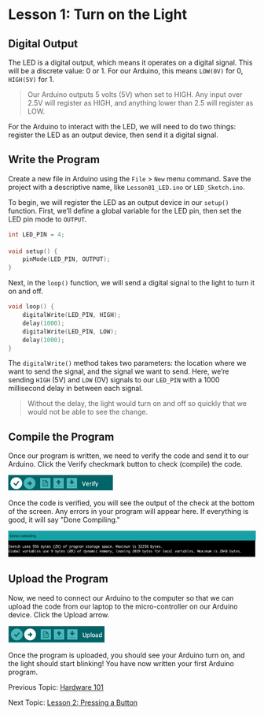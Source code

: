 # Lesson 1: Turn on the Light

## Digital Output

The LED is a digital output, which means it operates on a digital signal. This will be a discrete value: 0 or 1. For our Arduino, this means `LOW(0V)` for 0, `HIGH(5V)` for 1.

> Our Arduino outputs 5 volts (5V) when set to HIGH. Any input over 2.5V will register as HIGH, and anything lower than 2.5 will register as LOW.

For the Arduino to interact with the LED, we will need to do two things: register the LED as an output device, then send it a digital signal.

## Write the Program

Create a new file in Arduino using the `File` > `New` menu command. Save the project with a descriptive name, like `Lesson01_LED.ino` or `LED_Sketch.ino`.

To begin, we will register the LED as an output device in our `setup()` function. First, we’ll define a global variable for the LED pin, then set the LED pin mode to `OUTPUT`.

```c++
int LED_PIN = 4;

void setup() {
    pinMode(LED_PIN, OUTPUT);
}
```

Next, in the `loop()` function, we will send a digital signal to the light to turn it on and off.

```c++
void loop() {
    digitalWrite(LED_PIN, HIGH);
    delay(1000);
    digitalWrite(LED_PIN, LOW);
    delay(1000);
}
```

The `digitalWrite()` method takes two parameters: the location where we want to send the signal, and the signal we want to send. Here, we’re sending `HIGH` (5V) and `LOW` (0V) signals to our `LED_PIN` with a 1000 millisecond delay in between each signal.

> Without the delay, the light would turn on and off so quickly that we would not be able to see the change.

## Compile the Program

Once our program is written, we need to verify the code and send it to our Arduino. Click the Verify checkmark button to check (compile) the code.

![verify](assets/verify.png)

Once the code is verified, you will see the output of the check at the bottom of the screen. Any errors in your program will appear here. If everything is good, it will say "Done Compiling."

![Verify Success](assets/verify-success.png)

## Upload the Program

Now, we need to connect our Arduino to the computer so that we can upload the code from our laptop to the micro-controller on our Arduino device. Click the Upload arrow.

![upload](assets/upload.png)

Once the program is uploaded, you should see your Arduino turn on, and the light should start blinking! You have now written your first Arduino program.

Previous Topic: [Hardware 101](/README.md)

Next Topic: [Lesson 2: Pressing a Button](/Lesson02_Button.md)
